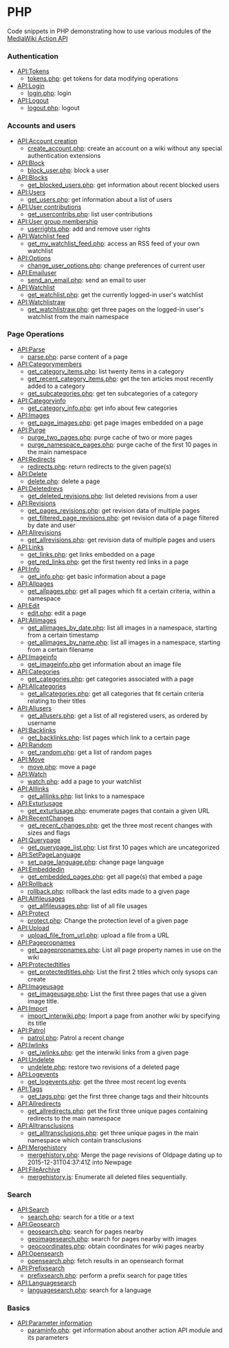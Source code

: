 # PHP
Code snippets in PHP demonstrating how to use various modules of the [MediaWiki Action API](https://www.mediawiki.org/wiki/API:Main_page)

### Authentication
* [API:Tokens](https://www.mediawiki.org/wiki/API:Tokens)
  * [tokens.php](tokens.php): get tokens for data modifying operations
* [API:Login](https://www.mediawiki.org/wiki/API:Login)
  * [login.php](login.php): login
* [API:Logout](https://www.mediawiki.org/wiki/API:Logout)
  * [logout.php](logout.php): logout

### Accounts and users 
* [API:Account creation](https://www.mediawiki.org/wiki/API:Account_creation)
  *  [create_account.php](create_account.php): create an account on a wiki without any special authentication extensions
* [API:Block](https://www.mediawiki.org/wiki/API:Block)
  *  [block_user.php](block_user.php): block a user
* [API:Blocks](https://www.mediawiki.org/wiki/API:Blocks)
  *  [get_blocked_users.php](get_blocked_users.php): get information about recent blocked users
* [API:Users](https://www.mediawiki.org/wiki/API:Users)
  *  [get_users.php](get_users.php): get information about a list of users
* [API:User contributions](https://www.mediawiki.org/wiki/API:User_contributions)
  *  [get_usercontribs.php](get_usercontribs.php): list user contributions
* [API:User group membership](https://www.mediawiki.org/wiki/API:User_group_membership)
  *  [userrights.php](userrights.php): add and remove user rights
* [API:Watchlist feed](https://www.mediawiki.org/wiki/API:Watchlist_feed)
  * [get_my_watchlist_feed.php](get_my_watchlist_feed.php): access an RSS feed of your own watchlist
* [API:Options](https://www.mediawiki.org/wiki/API:Options)
  * [change_user_options.php](change_user_options.php): change preferences of current user
* [API:Emailuser](https://www.mediawiki.org/wiki/API:Emailuser)
  *  [send_an_email.php](send_an_email.php): send an email to user
* [API:Watchlist](https://www.mediawiki.org/wiki/API:Watchlist)
  * [get_watchlist.php](get_watchlist.php): get the currently logged-in user's watchlist
* [API:Watchlistraw](https://www.mediawiki.org/wiki/API:Watchlistraw)
  * [get_watchlistraw.php](get_watchlistraw.php): get three pages on the logged-in user's watchlist from the main namespace

### Page Operations
* [API:Parse](https://www.mediawiki.org/wiki/API:Parse)
  *  [parse.php](parse.php): parse content of a page
* [API:Categorymembers](https://www.mediawiki.org/wiki/API:Categorymembers)
  *  [get_category_items.php](get_category_items.php): list twenty items in a category
  *  [get_recent_category_items.php](get_recent_category_items.php): get the ten articles most recently added to a category
  *  [get_subcategories.php](get_subcategories.php): get ten subcategories of a category
* [API:Categoryinfo](https://www.mediawiki.org/wiki/API:Categoryinfo)
  *  [get_category_info.php](get_category_info.php): get info about few categories
* [API:Images](https://www.mediawiki.org/wiki/API:Images) 
  * [get_page_images.php](get_page_images.php): get page images embedded on a page
* [API:Purge](https://www.mediawiki.org/wiki/API:Purge)
  *  [purge_two_pages.php](purge_two_pages.php): purge cache of two or more pages
  *  [purge_namespace_pages.php](purge_namespace_pages.php): purge cache of the first 10 pages in the main namespace
* [API:Redirects](https://www.mediawiki.org/wiki/API:Redirects)
  *  [redirects.php](get_redirects.php): return redirects to the given page(s)
* [API:Delete](https://www.mediawiki.org/wiki/API:Delete)
  *  [delete.php](delete.php): delete a page
* [API:Deletedrevs](https://www.mediawiki.org/wiki/API:Deletedrevs)
  *  [get_deleted_revisions.php](get_deleted_revisions.php): list deleted revisions from a user
* [API:Revisions](https://www.mediawiki.org/wiki/API:Revisions)
  *  [get_pages_revisions.php](get_pages_revisions.php): get revision data of multiple pages
  *  [get_filtered_page_revisions.php](get_filtered_page_revisions.php): get revision data of a page filtered by date and user
* [API:Allrevisions](https://www.mediawiki.org/wiki/API:Allrevisions)
  *  [get_allrevisions.php](python/get_allrevisions.php): get revision data of multiple pages and users
* [API:Links](https://www.mediawiki.org/wiki/API:Links)
  *  [get_links.php](get_links.php): get links embedded on a page
  *  [get_red_links.php](get_red_links.php): get the first twenty red links in a page
* [API:Info](https://www.mediawiki.org/wiki/API:Info)
  * [get_info.php](get_info.php): get basic information about a page
* [API:Allpages](https://www.mediawiki.org/wiki/API:Allpages)
  * [get_allpages.php](get_allpages.php): get all pages which fit a certain criteria, within a namespace
* [API:Edit](https://www.mediawiki.org/wiki/API:Edit)
  * [edit.php](edit.php): edit a page
* [API:Allimages](https://www.mediawiki.org/wiki/API:Allimages)
  * [get_allimages_by_date.php](get_allimages_by_date.php): list all images in a namespace, starting from a certain timestamp 
  * [get_allimages_by_name.php](get_allimages_by_name.php): list all images in a namespace, starting from a certain filename
* [API:Imageinfo](https://www.mediawiki.org/wiki/API:Imageinfo)
  * [get_imageinfo.php](get_imageinfo.php) get information about an image file
* [API:Categories](https://www.mediawiki.org/wiki/API:Categories)
  * [get_categories.php](get_categories.php): get categories associated with a page
* [API:Allcategories](https://www.mediawiki.org/wiki/API:Allcategories)
  * [get_allcategories.php](get_allcategories.php): get all categories that fit certain criteria relating to their titles
* [API:Allusers](https://www.mediawiki.org/wiki/API:Allusers)
  * [get_allusers.php](get_allusers.php): get a list of all registered users, as ordered by username
* [API:Backlinks](https://www.mediawiki.org/wiki/API:Backlinks)
  * [get_backlinks.php](get_backlinks.php): list pages which link to a certain page
* [API:Random](https://www.mediawiki.org/wiki/API:Backlinks)
  * [get_random.php](get_random.php): get a list of random pages
* [API:Move](https://www.mediawiki.org/wiki/API:Move)
  * [move.php](move.php): move a page
* [API:Watch](https://www.mediawiki.org/wiki/API:Watch)
  * [watch.php](watch.php): add a page to your watchlist 
* [API:Alllinks](https://www.mediawiki.org/wiki/API:Alllinks)
  * [get_alllinks.php](get_alllinks.php): list links to a namespace
* [API:Exturlusage](https://www.mediawiki.org/wiki/API:Exturlusage)
  * [get_exturlusage.php](get_exturlusage.php): enumerate pages that contain a given URL
* [API:RecentChanges](https://www.mediawiki.org/wiki/API:RecentChanges)
  * [get_recent_changes.php](get_recent_changes.php): get the three most recent changes with sizes and flags
* [API:Querypage](https://www.mediawiki.org/wiki/API:Querypage)
  * [get_querypage_list.php](get_querypage_list.php): List first 10 pages which are uncategorized
* [API:SetPageLanguage](https://www.mediawiki.org/wiki/API:SetPageLanguage)
  *  [set_page_language.php](set_page_language.php): change page language
* [API:Embeddedin](https://www.mediawiki.org/wiki/API:Embeddedin)
  * [get_embedded_pages.php](get_embedded_pages.php): get all page(s) that embed a page
* [API:Rollback](https://www.mediawiki.org/wiki/API:Rollback)
  * [rollback.php](rollback.php): rollback the last edits made to a given page
* [API:Allfileusages](https://www.mediawiki.org/wiki/API:Allfileusages)
  * [get_allfileusages.php](get_allfileusages.php): list of all file usages
* [API:Protect](https://www.mediawiki.org/wiki/API:Protect)
  * [protect.php](protect.php): Change the protection level of a given page
* [API:Upload](https://www.mediawiki.org/wiki/API:Upload)
  * [upload_file_from_url.php](upload_file_from_url.php): upload a file from a URL
* [API:Pagepropnames](https://www.mediawiki.org/wiki/API:Pagepropnames)
  * [get_pagepropnames.php](get_pagepropnames.php): List all page property names in use on the wiki
* [API:Protectedtitles](https://www.mediawiki.org/wiki/API:Protectedtitles)
  * [get_protectedtitles.php](get_protectedtitles.php): List the first 2 titles which only sysops can create
* [API:Imageusage](https://www.mediawiki.org/wiki/API:Imageusage)
  * [get_imageusage.php](get_imageusage.php): List the first three pages that use a given image title.
* [API:Import](https://www.mediawiki.org/wiki/API:Import)
  * [import_interwiki.php](import_interwiki.php): Import a page from another wiki by specifying its title
* [API:Patrol](https://www.mediawiki.org/wiki/API:Patrol)
  * [patrol.php](patrol.php): Patrol a recent change
* [API:Iwlinks](https://www.mediawiki.org/wiki/API:Iwlinks)
  * [get_iwlinks.php](get_iwlinks.php): get the interwiki links from a given page
* [API:Undelete](https://www.mediawiki.org/wiki/API:Undelete)
  * [undelete.php](undelete.php): restore two revisions of a deleted page
* [API:Logevents](https://www.mediawiki.org/wiki/API:Logevents)
  * [get_logevents.php](get_logevents.php): get the three most recent log events
* [API:Tags](https://www.mediawiki.org/wiki/API:Tags)
  * [get_tags.php](get_tags.php): get the first three change tags and their hitcounts
* [API:Allredirects](https://www.mediawiki.org/wiki/API:Allredirects)
  * [get_allredirects.php](get_allredirects.php): get the first three unique pages containing redirects to the main namespace
* [API:Alltransclusions](https://www.mediawiki.org/wiki/API:Alltransclusions)
  * [get_alltransclusions.php](get_alltransclusions.php): get three unique pages in the main namespace which contain transclusions
* [API:Mergehistory](https://www.mediawiki.org/wiki/API:Mergehistory)
  * [mergehistory.php](mergehistory.php): Merge the page revisions of Oldpage
    dating up to 2015-12-31T04:37:41Z into Newpage
* [API:FileArchive](https://www.mediawiki.org/wiki/API:Mergehistory)
  * [mergehistory.js](filearchive.php): Enumerate all deleted files sequentially.

### Search 
* [API:Search](https://www.mediawiki.org/wiki/API:Search)
  * [search.php](search.php): search for a title or a text
* [API:Geosearch](https://www.mediawiki.org/wiki/API:Geosearch)
  * [geosearch.php](geosearch.php): search for pages nearby
  * [geoimagesearch.php](geoimagesearch.php): search for pages nearby with images
  * [geocoordinates.php](geocoordinates.php): obtain coordinates for wiki pages nearby
* [API:Opensearch](https://www.mediawiki.org/wiki/API:Opensearch)
  * [opensearch.php](opensearch.php): fetch results in an opensearch format
* [API:Prefixsearch](https://www.mediawiki.org/wiki/API:Prefixsearch)
  * [prefixsearch.php](prefixsearch.php): perform a prefix search for page titles
* [API:Languagesearch](https://www.mediawiki.org/wiki/API:Languagesearch)
  * [languagesearch.php](languagesearch.php): search for a language 

### Basics
* [API:Parameter information](https://www.mediawiki.org/wiki/API:Parameter_information)
  * [paraminfo.php](paraminfo.php): get information about another action API module and its parameters